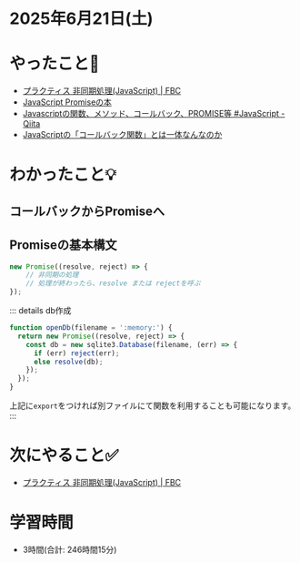 # 2025年6月21日(土)

# やったこと📝

- [プラクティス 非同期処理\(JavaScript\) \| FBC](https://bootcamp.fjord.jp/practices/204)
- [JavaScript Promiseの本](https://azu.github.io/promises-book/#promise-is-always-async)
- [Javascriptの関数、メソッド、コールバック、PROMISE等 \#JavaScript \- Qiita](https://qiita.com/monsoonTropicalBird/items/691607b386f06bb9a778)
- [JavaScriptの「コールバック関数」とは一体なんなのか](https://sbfl.net/blog/2019/02/08/javascript-callback-func/)
# わかったこと💡
## コールバックからPromiseへ

## Promiseの基本構文
```javascript
new Promise((resolve, reject) => {
    // 非同期の処理
    // 処理が終わったら、resolve または rejectを呼ぶ
});
```
::: details db作成
```javascript
function openDb(filename = ':memory:') {
  return new Promise((resolve, reject) => {
    const db = new sqlite3.Database(filename, (err) => {
      if (err) reject(err);
      else resolve(db);
    });
  });
}
```
上記に`export`をつければ別ファイルにて関数を利用することも可能になります。
:::
# 次にやること✅

- [プラクティス 非同期処理\(JavaScript\) \| FBC](https://bootcamp.fjord.jp/practices/204)

# 学習時間

- 3時間(合計: 246時間15分)
